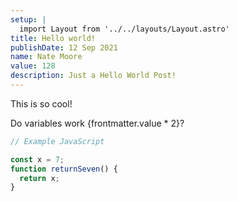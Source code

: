```yaml
---
setup: |
  import Layout from '../../layouts/Layout.astro'
title: Hello world!
publishDate: 12 Sep 2021
name: Nate Moore
value: 128
description: Just a Hello World Post!
---
```


This is so cool!

Do variables work {frontmatter.value * 2}?

```javascript
// Example JavaScript

const x = 7;
function returnSeven() {
  return x;
}

```
